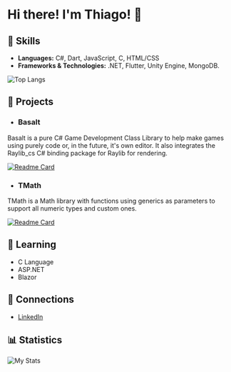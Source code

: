 # Hi there! I'm Thiago! 👋

## 🔧 Skills
- **Languages:** C#, Dart, JavaScript, C, HTML/CSS
- **Frameworks & Technologies:** .NET, Flutter, Unity Engine, MongoDB.

![Top Langs](https://github-readme-stats.vercel.app/api/top-langs/?username=thiagomvas&layout=compact&exclude_repo=attom,luportfolio,particlesim,thiagomvas.github.io&hide=shaderlab,hlsl,glsl&theme=transparent&title_color=e6e6e6&text_color=e6e6e6&icon_color=eb233b&border_color=e6e6e6)
## 🚀 Projects
- ### Basalt
Basalt is a pure C# Game Development Class Library to help make games using purely code or, in the future, it's own editor. It also integrates the Raylib_cs C# binding package for Raylib for rendering.

[![Readme Card](https://github-readme-stats.vercel.app/api/pin/?username=thiagomvas&repo=basalt&theme=transparent&title_color=e6e6e6&text_color=e6e6e6&icon_color=eb233b&border_color=e6e6e6)](https://github.com/thiagomvas/Basalt)

- ### TMath
TMath is a Math library with functions using generics as parameters to support all numeric types and custom ones.

[![Readme Card](https://github-readme-stats.vercel.app/api/pin/?username=thiagomvas&repo=tmath&theme=transparent&title_color=e6e6e6&text_color=e6e6e6&icon_color=eb233b&border_color=e6e6e6)](https://github.com/thiagomvas/TMath)

## 🌱 Learning
- C Language
- ASP.NET
- Blazor

## 🤝 Connections
- [LinkedIn](https://www.linkedin.com/in/thiago-m-vasconcelos/)

## 📊 Statistics
![My Stats](https://github-readme-stats.vercel.app/api?username=thiagomvas&show_icons=true&theme=transparent&title_color=e6e6e6&text_color=e6e6e6&icon_color=eb233b&border_color=e6e6e6)
